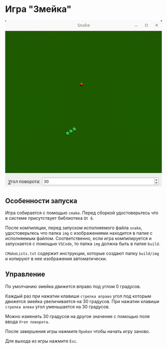 # Игра "Змейка"

![Demo](img/demo.gif)

## Особенности запуска

Игра собирается с помощью `cmake`. Перед сборкой удостоверьтесь что в системе присутствует библиотека `Qt 6`.

После компиляции, перед запуском исполняемого файла `snake`, удостоверьтесь что папка `img` с изображениями находится в папке с исполняемым файлом. Соответственно, если игра компилируется и запускается с помощью `VSCode`, то папка `img` должна быть в папке `build`. 

`CMakeLists.txt` содержит инструкции, которые создают папку `build/img` и копируют в нее изображения автоматически.

## Управление

По умолчанию змейка движется вправо под углом 0 градусов.

Каждый раз при нажатии клавиши `стрелка вправо` угол под которым движется змейка увеличивается на 30 градусов. При нажатии клавиши `стрелка влево` угол уменьшается на 30 градусов.

Можно изменить 30 градусов на другое значение с помощью поля ввода `Угол поворота`.

После завершения игры нажмите `Пробел` чтобы начать игру заново.

Для выхода из игры нажмите `Esc`.